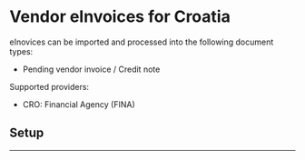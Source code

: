 # Vendor eInvoices for Croatia

eInovices can be imported and processed into the following document types: 
- Pending vendor invoice / Credit note

Supported providers: 
- CRO: Financial Agency (FINA)

## **Setup**
---